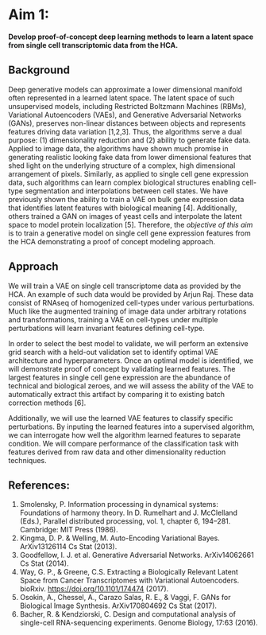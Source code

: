 # Aim 1:

**Develop proof-of-concept deep learning methods to learn a latent space from single cell transcriptomic data from the HCA.**

## Background

Deep generative models can approximate a lower dimensional manifold often represented in a learned latent space.
The latent space of such unsupervised models, including Restricted Boltzmann Machines (RBMs), Variational Autoencoders (VAEs), and Generative Adversarial Networks (GANs), preserves non-linear distances between objects and represents features driving data variation [1,2,3].
Thus, the algorithms serve a dual purpose: (1) dimensionality reduction and (2) ability to generate fake data.
Applied to image data, the algorithms have shown much promise in generating realistic looking fake data from lower dimensional features that shed light on the underlying structure of a complex, high dimensional arrangement of pixels.
Similarly, as applied to single cell gene expression data, such algorithms can learn complex biological structures enabling cell-type segmentation and interpolations between cell states.
We have previously shown the ability to train a VAE on bulk gene expression data that identifies latent features with biological meaning [4].
Additionally, others trained a GAN on images of yeast cells and interpolate the latent space to model protein localization [5].
Therefore, the _objective of this aim_ is to train a generative model on single cell gene expression features from the HCA demonstrating a proof of concept modeling approach.

## Approach

We will train a VAE on single cell transcriptome data as provided by the HCA.
An example of such data would be provided by Arjun Raj.
These data consist of RNAseq of homogenized cell-types under various perturbations.
Much like the augmented training of image data under arbitrary rotations and transformations, training a VAE on cell-types under multiple perturbations will learn invariant features defining cell-type.

In order to select the best model to validate, we will perform an extensive grid search with a held-out validation set to identify optimal VAE architecture and hyperparameters.
Once an optimal model is identified, we will demonstrate proof of concept by validating learned features.
The largest features in single cell gene expression are the abundance of technical and biological zeroes, and we will assess the ability of the VAE to automatically extract this artifact by comparing it to existing batch correction methods [6].

Additionally, we will use the learned VAE features to classify specific perturbations.
By inputing the learned features into a supervised algorithm, we can interrogate how well the algorithm learned features to separate condition.
We will compare performance of the classification task with features derived from raw data and other dimensionality reduction techniques.

## References:

1.  Smolensky, P. Information processing in dynamical systems: Foundations of harmony theory. In D. Rumelhart and J. McClelland
(Eds.), Parallel distributed processing, vol. 1, chapter 6, 194–281. Cambridge: MIT Press (1986).
2.	Kingma, D. P. & Welling, M. Auto-Encoding Variational Bayes. ArXiv13126114 Cs Stat (2013).
3.	Goodfellow, I. J. et al. Generative Adversarial Networks. ArXiv14062661 Cs Stat (2014).
4.	Way, G. P., & Greene, C.S. Extracting a Biologically Relevant Latent Space from Cancer Transcriptomes with Variational Autoencoders. bioRxiv. https://doi.org/10.1101/174474 (2017).
5.  Osokin, A., Chessel, A., Carazo Salas, R. E., & Vaggi, F. GANs for Biological Image Synthesis. ArXiv170804692 Cs Stat (2017).
6.  Bacher, R. & Kendziorski, C. Design and computational analysis of single-cell RNA-sequencing experiments. Genome Biology, 17:63 (2016).

